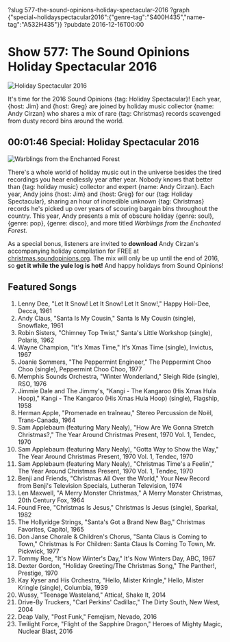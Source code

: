 ?slug 577-the-sound-opinions-holiday-spectacular-2016
?graph {"special~holidayspectacular2016":{"genre-tag":"S400H435","name-tag":"A532H435"}}
?pubdate 2016-12-16T00:00

# Show 577: The Sound Opinions Holiday Spectacular 2016

![Holiday Spectacular 2016](//static.soundopinions.org/images/2016/holiday2016_web.jpg)

It's time for the 2016 Sound Opinions {tag: Holiday Spectacular}! Each year, {host: Jim} and {host: Greg} are joined by holiday music collector {name: Andy Cirzan} who shares a mix of rare {tag: Christmas} records scavenged from dusty record bins around the world.


## 00:01:46 Special: Holiday Spectacular 2016
![Warblings from the Enchanted Forest](//static.soundopinions.org/christmas/warblings_front_500.jpg)

There's a whole world of holiday music out in the universe besides the tired recordings you hear endlessly year after year. Nobody knows that better than {tag: holiday music} collector and expert {name: Andy Cirzan}. Each year, Andy joins {host: Jim} and {host: Greg} for our {tag: Holiday Spectacular}, sharing an hour of incredible unknown {tag: Christmas} records he's picked up over years of scouring bargain bins throughout the country. This year, Andy presents a mix of obscure holiday {genre: soul}, {genre: pop}, {genre: disco}, and more titled *Warblings from the Enchanted Forest.*

As a special bonus, listeners are invited to **download** Andy Cirzan's accompanying holiday compilation for FREE at [christmas.soundopinions.org](http://christmas.soundopinions.org). The mix will only be up until the end of 2016, so **get it while the yule log is hot!** And happy holidays from Sound Opinions!



## Featured Songs

1. Lenny Dee, "Let It Snow! Let It Snow! Let It Snow!," Happy Holi-Dee, Decca, 1961
1. Andy Claus, "Santa Is My Cousin," Santa Is My Cousin (single), Snowflake, 1961
1. Robin Sisters, "Chimney Top Twist," Santa's Little Workshop (single), Polaris, 1962
1. Wayne Champion, "It's Xmas Time," It's Xmas Time (single), Invictus, 1967
1. Joanie Sommers, "The Peppermint Engineer," The Peppermint Choo Choo (single), Peppermint Choo Choo, 1977
1. Memphis Sounds Orchestra, "Winter Wonderland," Sleigh Ride (single), RSO, 1976
1. Jimmie Dale and The Jimmy's, "Kangi - The Kangaroo (His Xmas Hula Hoop)," Kangi - The Kangaroo (His Xmas Hula Hoop) (single), Flagship, 1958
1. Herman Apple, "Promenade en traîneau," Stereo Percussion de Noël, Trans-Canada, 1964
1. Sam Applebaum (featuring Mary Nealy), "How Are We Gonna Stretch Christmas?," The Year Around Christmas Present, 1970 Vol. 1, Tendec, 1970
1. Sam Applebaum (featuring Mary Nealy), "Gotta Way to Show the Way," The Year Around Christmas Present, 1970 Vol. 1, Tendec, 1970
1. Sam Applebaum (featuring Mary Nealy), "Christmas Time's a Feelin'," The Year Around Christmas Present, 1970 Vol. 1, Tendec, 1970
1. Benji and Friends, "Christmas All Over the World," Your New Record from Benji's Television Specials, Lutheran Television, 1974
1. Len Maxwell, "A Merry Monster Christmas," A Merry Monster Christmas, 20th Century Fox, 1964
1. Found Free, "Christmas Is Jesus," Christmas Is Jesus (single), Sparkal, 1982
1. The Hollyridge Strings, "Santa's Got a Brand New Bag," Christmas Favorites, Capitol, 1965
1. Don Janse Chorale & Children's Chorus, "Santa Claus is Coming to Town," Christmas Is For Children: Santa Claus Is Coming To Town, Mr. Pickwick, 1977
1. Tommy Roe, "It's Now Winter's Day," It's Now Winters Day, ABC, 1967
1. Dexter Gordon, "Holiday Greeting/The Christmas Song," The Panther!, Prestige, 1970
1. Kay Kyser and His Orchestra, "Hello, Mister Kringle," Hello, Mister Kringle (single), Columbia, 1939
1. Wussy, "Teenage Wasteland," Attica!, Shake It, 2014
1. Drive-By Truckers, "Carl Perkins' Cadillac," The Dirty South, New West, 2004
1. Deap Vally, "Post Funk," Femejism, Nevado, 2016
1. Twilight Force, "Flight of the Sapphire Dragon," Heroes of Mighty Magic, Nuclear Blast, 2016